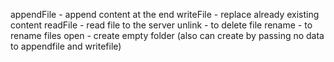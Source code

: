 appendFile - append content at the end
writeFile - replace already existing content
readFile - read file to the server
unlink - to delete file
rename - to rename files
open - create empty folder (also can create by passing no data to appendfile and writefile)